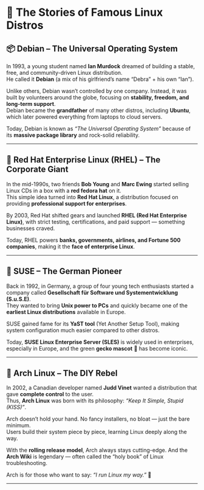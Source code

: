 # 🐧 The Stories of Famous Linux Distros  

## 📦 Debian – The Universal Operating System  
In 1993, a young student named **Ian Murdock** dreamed of building a stable, free, and community-driven Linux distribution.  
He called it **Debian** (a mix of his girlfriend’s name “Debra” + his own “Ian”).  

Unlike others, Debian wasn’t controlled by one company. Instead, it was built by volunteers around the globe, focusing on **stability, freedom, and long-term support**.  
Debian became the **grandfather** of many other distros, including **Ubuntu**, which later powered everything from laptops to cloud servers.  

Today, Debian is known as *“The Universal Operating System”* because of its **massive package library** and rock-solid reliability.  

---

## 🏢 Red Hat Enterprise Linux (RHEL) – The Corporate Giant  
In the mid-1990s, two friends **Bob Young** and **Marc Ewing** started selling Linux CDs in a box with a **red fedora hat** on it.  
This simple idea turned into **Red Hat Linux**, a distribution focused on providing **professional support for enterprises**.  

By 2003, Red Hat shifted gears and launched **RHEL (Red Hat Enterprise Linux)**, with strict testing, certifications, and paid support — something businesses craved.  

Today, RHEL powers **banks, governments, airlines, and Fortune 500 companies**, making it the **face of enterprise Linux**.  

---

## 🦎 SUSE – The German Pioneer  
Back in 1992, in Germany, a group of four young tech enthusiasts started a company called **Gesellschaft für Software und Systementwicklung (S.u.S.E)**.  
They wanted to bring **Unix power to PCs** and quickly became one of the **earliest Linux distributions** available in Europe.  

SUSE gained fame for its **YaST tool** (Yet Another Setup Tool), making system configuration much easier compared to other distros.  

Today, **SUSE Linux Enterprise Server (SLES)** is widely used in enterprises, especially in Europe, and the green **gecko mascot** 🦎 has become iconic.  

---

## 🎯 Arch Linux – The DIY Rebel  
In 2002, a Canadian developer named **Judd Vinet** wanted a distribution that gave **complete control** to the user.  
Thus, **Arch Linux** was born with its philosophy: *“Keep It Simple, Stupid (KISS)”*.  

Arch doesn’t hold your hand. No fancy installers, no bloat — just the bare minimum.  
Users build their system piece by piece, learning Linux deeply along the way.  

With the **rolling release model**, Arch always stays cutting-edge. And the **Arch Wiki** is legendary — often called the “holy book” of Linux troubleshooting.  

Arch is for those who want to say: *“I run Linux my way.”* 🎩  

---
